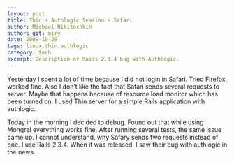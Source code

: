 ```yaml
---
layout: post
title: Thin + Authlogic Session + Safari
author: Michael Nikitochkin
authors_git: miry
date: 2009-10-29
tags: linux,thin,authlogic
category: tech
excerpt: Description of Rails 2.3.4 bug with Authlogic.
---
```


Yesterday I spent a lot of time because I did not login in Safari. Tried Firefox, worked fine. Also I don’t like the fact that Safari sends several requests to server. Maybe that happens because of resource load monitor which has been turned on. I used Thin server for a simple Rails application with authlogic. 

Today in the morning I decided to debug. Found out that while using Mongrel everything works fine. After running several tests, the same issue came up. I cannot understand, why Safary sends two requests instead of one. I use Rails 2.3.4. When it was released, I saw their bug with authlogic in the news. 

